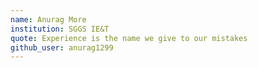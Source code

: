 ```yaml
---
name: Anurag More
institution: SGGS IE&T
quote: Experience is the name we give to our mistakes
github_user: anurag1299
---
```

